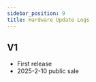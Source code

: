 ```yaml
---
sidebar_position: 9
title: Hardware Update Logs
---
```





## V1
- First release
- 2025-2-10 public sale
  